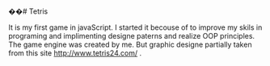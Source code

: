 ��# Tetris

It is my first game in javaScript. I started it becouse of to improve my skils in programing and implimenting designe paterns and realize OOP principles. The game engine was created by me. But graphic designe partially taken from this site http://www.tetris24.com/ .

